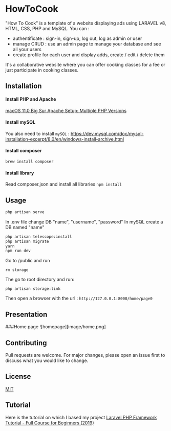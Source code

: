 # HowToCook 

"How To Cook" is a template of a website displaying ads using  LARAVEL v8, HTML, CSS, PHP and MySQL. You can :
- authentificate : sign-in, sign-up, log out, log as admin or user
- manage CRUD : use an admin page to manage your database and see all your users
- create profile for each user and display adds, create / edit / delete them 

It's a collaborative website where you can offer cooking classes for a fee or just participate in cooking classes. 

## Installation

#### Install PHP and Apache
[macOS 11.0 Big Sur Apache Setup: Multiple PHP Versions](https://getgrav.org/blog/macos-bigsur-apache-multiple-php-versions)

#### Install mySQL
You also need to install ```mySQL``` : https://dev.mysql.com/doc/mysql-installation-excerpt/8.0/en/windows-install-archive.html

#### Install composer
```brew install composer```

#### Install library
Read composer.json and install all libraries 
```npm install ```

## Usage

```bash
php artisan serve
```
In .env file change DB "name", "username", "password"
In mySQL create a DB named "name" 

```bash
php artisan telescope:install 
php artisan migrate
yarn
npm run dev
```

Go to /public and run 
```
rm storage
```
The go to root directory and run:
```
php artisan storage:link  
```

Then open a browser with the url :
```http://127.0.0.1:8000/home/page0```

## Presentation 

###Home page 
![homepage][image/home.png]


## Contributing
Pull requests are welcome. For major changes, please open an issue first to discuss what you would like to change.

## License
[MIT](https://choosealicense.com/licenses/mit/)

## Tutorial 
Here is the tutorial on which I based my project [Laravel PHP Framework Tutorial - Full Course for Beginners (2019)](https://www.youtube.com/watch?v=ImtZ5yENzgE)
